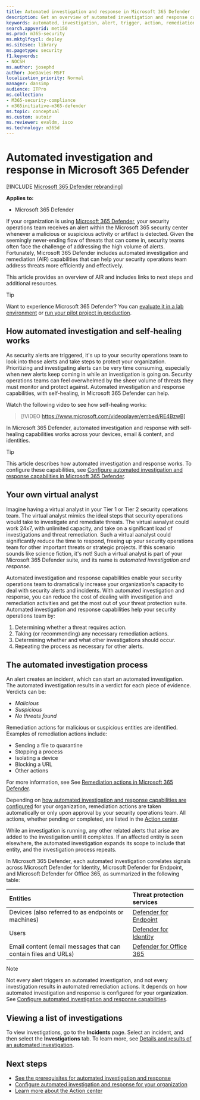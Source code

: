 ```yaml
---
title: Automated investigation and response in Microsoft 365 Defender
description: Get an overview of automated investigation and response capabilities, also called self-healing, in Microsoft 365 Defender
keywords: automated, investigation, alert, trigger, action, remediation, self-healing
search.appverid: met150
ms.prod: m365-security
ms.mktglfcycl: deploy
ms.sitesec: library
ms.pagetype: security
f1.keywords: 
- NOCSH
ms.author: josephd
author: JoeDavies-MSFT
localization_priority: Normal
manager: dansimp
audience: ITPro
ms.collection: 
- M365-security-compliance
- m365initiative-m365-defender
ms.topic: conceptual
ms.custom: autoir
ms.reviewer: evaldm, isco
ms.technology: m365d
---
```


# Automated investigation and response in Microsoft 365 Defender

[!INCLUDE [Microsoft 365 Defender rebranding](../includes/microsoft-defender.md)]

**Applies to:**
- Microsoft 365 Defender

If your organization is using [Microsoft 365 Defender](microsoft-365-defender.md), your security operations team receives an alert within the Microsoft 365 security center whenever a malicious or suspicious activity or artifact is detected. Given the seemingly never-ending flow of threats that can come in, security teams often face the challenge of addressing the high volume of alerts. Fortunately, Microsoft 365 Defender includes automated investigation and remediation (AIR) capabilities that can help your security operations team address threats more efficiently and effectively.

This article provides an overview of AIR and includes links to next steps and additional resources.

> [!TIP]
> Want to experience Microsoft 365 Defender? You can [evaluate it in a lab environment](m365d-evaluation.md?ocid=cx-docs-MTPtriallab) or [run your pilot project in production](m365d-pilot.md?ocid=cx-evalpilot).

## How automated investigation and self-healing works

As security alerts are triggered, it's up to your security operations team to look into those alerts and take steps to protect your organization. Prioritizing and investigating alerts can be very time consuming, especially when new alerts keep coming in while an investigation is going on. Security operations teams can feel overwhelmed by the sheer volume of threats they must monitor and protect against. Automated investigation and response capabilities, with self-healing, in Microsoft 365 Defender can help.

Watch the following video to see how self-healing works: <p>

> [!VIDEO https://www.microsoft.com/videoplayer/embed/RE4BzwB]

In Microsoft 365 Defender, automated investigation and response with self-healing capabilities works across your devices, email & content, and identities.
 
> [!TIP]
> This article describes how automated investigation and response works. To configure these capabilities, see [Configure automated investigation and response capabilities in Microsoft 365 Defender](m365d-configure-auto-investigation-response.md).

## Your own virtual analyst

Imagine having a virtual analyst in your Tier 1 or Tier 2 security operations team. The virtual analyst mimics the ideal steps that security operations would take to investigate and remediate threats. The virtual aanalyst could work 24x7, with unlimited capacity, and take on a significant load of investigations and threat remediation. Such a virtual aanalyst could significantly reduce the time to respond, freeing up your security operations team for other important threats or strategic projects. If this scenario sounds like science fiction, it's not! Such a virtual analyst is part of your Microsoft 365 Defender suite, and its name is *automated investigation and response*.

Automated investigation and response capabilities enable your security operations team to dramatically increase your organization's capacity to deal with security alerts and incidents. With automated investigation and response, you can reduce the cost of dealing with investigation and remediation activities and get the most out of your threat protection suite. Automated investigation and response capabilities help your security operations team by:

1. Determining whether a threat requires action.
2. Taking (or recommending) any necessary remediation actions.
3. Determining whether and what other investigations should occur.
4. Repeating the process as necessary for other alerts.

## The automated investigation process

An alert creates an incident, which can start an automated investigation. The automated investigation results in a verdict for each piece of evidence. Verdicts can be:
- *Malicious*
- *Suspicious* 
- *No threats found* 

Remediation actions for malicious or suspicious entities are identified. Examples of remediation actions include:

- Sending a file to quarantine
- Stopping a process
- Isolating a device
- Blocking a URL 
- Other actions

For more information, see See [Remediation actions in Microsoft 365 Defender](m365d-remediation-actions.md).

Depending on [how automated investigation and response capabilities are configured](m365d-configure-auto-investigation-response.md) for your organization, remediation actions are taken automatically or only upon approval by your security operations team. All actions, whether pending or completed, are listed in the [Action center](m365d-action-center.md).

While an investigation is running, any other related alerts that arise are added to the investigation until it completes. If an affected entity is seen elsewhere, the automated investigation expands its scope to include that entity, and the investigation process repeats. 

In Microsoft 365 Defender, each automated investigation correlates signals across Microsoft Defender for Identity, Microsoft Defender for Endpoint, and Microsoft Defender for Office 365, as summarized in the following table: 

|Entities |Threat protection services  |
|:---------|:---------|
|Devices (also referred to as endpoints or machines) |[Defender for Endpoint](../defender-endpoint/automated-investigations.md) |      
|Users     |[Defender for Identity](/azure-advanced-threat-protection/what-is-atp) |      
|Email content (email messages that can contain files and URLs)     |[Defender for Office 365](../office-365-security/defender-for-office-365.md) |

> [!NOTE]
> Not every alert triggers an automated investigation, and not every investigation results in automated remediation actions. It depends on how automated investigation and response is configured for your organization. See [Configure automated investigation and response capabilities](m365d-configure-auto-investigation-response.md).

## Viewing a list of investigations

To view investigations, go to the **Incidents** page. Select an incident, and then select the **Investigations** tab. To learn more, see [Details and results of an automated investigation](m365d-autoir-results.md).


## Next steps

- [See the prerequisites for automated investigation and response](m365d-configure-auto-investigation-response.md#prerequisites-for-automated-investigation-and-response-in-microsoft-365-defender)
- [Configure automated investigation and response for your organization](m365d-configure-auto-investigation-response.md)
- [Learn more about the Action center](m365d-action-center.md)
